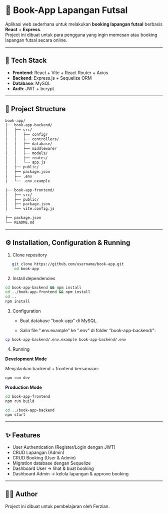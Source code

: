 # 📖 Book-App Lapangan Futsal

Aplikasi web sederhana untuk melakukan **booking lapangan futsal** berbasis **React** + **Express**.  
Project ini dibuat untuk para pengguna yang ingin memesan atau booking lapangan futsal secara online.

---

## 🚀 Tech Stack

- **Frontend**: React + Vite + React Router + Axios
- **Backend**: Express.js + Sequelize ORM
- **Database**: MySQL
- **Auth**: JWT + bcrypt

---

## 📂 Project Structure

```bash
book-app/
├── book-app-backend/
│   ├── src/
│   │   ├── config/
│   │   ├── controllers/
│   │   ├── database/
│   │   ├── middleware/
│   │   ├── models/
│   │   ├── routes/
│   │   └── app.js
│   ├── public/
│   ├── package.json
│   ├── .env
│   └── .env.example

├── book-app-frontend/
│   ├── src/
│   ├── public/
│   ├── package.json
│   └── vite.config.js

├── package.json
└── README.md
```

---

## ⚙️ Installation, Configuration & Running

1. Clone repository

```bash
   git clone https://github.com/username/book-app.git
    cd book-app
```

2. Install dependencies

```bash
cd book-app-backend && npm install
cd ../book-app-frontend && npm install
cd ..
npm install

```

3. Configuration

    - Buat database "book-app" di MySQL.
   
    - Salin file ".env.example" ke ".env" di folder "book-app-backend/":

```bash
cp book-app-backend/.env.example book-app-backend/.env

```

4. Running

  **Development Mode**
   
   Menjalankan backend + frontend bersamaan:

```bash
npm run dev

```

  **Production Mode**

```bash
cd book-app-frontend
npm run build

cd ../book-app-backend
npm start

```

---

## ✨ Features

- User Authentication (Register/Login dengan JWT)
- CRUD Lapangan (Admin)
- CRUD Booking (User & Admin)
- Migration database dengan Sequelize
- Dashboard User → lihat & buat booking
- Dashboard Admin → kelola lapangan & approve booking

---

## 👨‍💻 Author

Project ini dibuat untuk pembelajaran oleh Ferzian.
